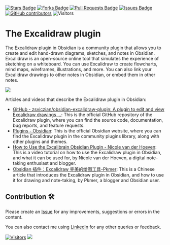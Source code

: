 <a href="https://github.com/drshahizan/obsidian/stargazers"><img src="https://img.shields.io/github/stars/drshahizan/obsidian" alt="Stars Badge"/></a>
<a href="https://github.com/drshahizan/obsidian/network/members"><img src="https://img.shields.io/github/forks/drshahizan/obsidian" alt="Forks Badge"/></a>
<a href="https://github.com/drshahizan/obsidian/pulls"><img src="https://img.shields.io/github/issues-pr/drshahizan/obsidian" alt="Pull Requests Badge"/></a>
<a href="https://github.com/drshahizan/obsidian"><img src="https://img.shields.io/github/issues/drshahizan/obsidian" alt="Issues Badge"/></a>
<a href="https://github.com/drshahizan/obsidian/graphs/contributors"><img alt="GitHub contributors" src="https://img.shields.io/github/contributors/drshahizan/obsidian?color=2b9348"></a>
![Visitors](https://api.visitorbadge.io/api/visitors?path=https%3A%2F%2Fgithub.com%2Fdrshahizan%2obsidian&labelColor=%23d9e3f0&countColor=%23697689&style=flat)

# The Excalidraw plugin

The Excalidraw plugin in Obsidian is a community plugin that allows you to create and edit hand-drawn diagrams, sketches, and notes in Obsidian. Excalidraw is an open-source online tool that simulates the experience of sketching on a whiteboard. You can use Excalidraw to create flowcharts, mind maps, wireframes, illustrations, and more. You can also link your Excalidraw drawings to other notes in Obsidian, or embed them in other notes.

![](https://camo.githubusercontent.com/ddb3b5442d70e4dc28bf57c16f772be3ebe1ac3768ffbacaca3606013bf696a4/68747470733a2f2f657863616c69647261772e6e7963332e63646e2e6469676974616c6f6365616e7370616365732e636f6d2f67697468756225324670726f647563745f73686f77636173652e706e67)

Articles and videos that describe the Excalidraw plugin in Obsidian:

- [GitHub - zsviczian/obsidian-excalidraw-plugin: A plugin to edit and view Excalidraw drawings ...](https://github.com/zsviczian/obsidian-excalidraw-plugin): This is the official GitHub repository of the Excalidraw plugin, where you can find the source code, documentation, bug reports, and feature requests.
- [Plugins - Obsidian](https://obsidian.md/plugins?id=obsidian-excalidraw-plugin): This is the official Obsidian website, where you can find the Excalidraw plugin in the community plugins library, along with other plugins and themes.
- [How to Use the Excalibrain Obsidian Plugin - Nicole van der Hoeven](https://nicolevanderhoeven.com/blog/20220916-how-to-use-the-excalibrain-obsidian-plugin/): This is a video tutorial on how to use the Excalidraw plugin in Obsidian, and what it can be used for, by Nicole van der Hoeven, a digital note-taking enthusiast and blogger.
- [Obsidian 插件：Excalidraw 完美的绘图工具-Pkmer](https://pkmer.cn/Pkmer-Docs/10-obsidian/obsidian%E7%A4%BE%E5%8C%BA%E6%8F%92%E4%BB%B6/excalidraw/obsidian-excalidraw-plugin/): This is a Chinese article that introduces the Excalidraw plugin in Obsidian, and how to use it for drawing and note-taking, by Pkmer, a blogger and Obsidian user.

## Contribution 🛠️
Please create an [Issue](https://github.com/drshahizan/obsidian/issues) for any improvements, suggestions or errors in the content.

You can also contact me using [Linkedin](https://www.linkedin.com/in/drshahizan/) for any other queries or feedback.

[![Visitors](https://api.visitorbadge.io/api/visitors?path=https%3A%2F%2Fgithub.com%2Fdrshahizan&labelColor=%23697689&countColor=%23555555&style=plastic)](https://visitorbadge.io/status?path=https%3A%2F%2Fgithub.com%2Fdrshahizan)
![](https://hit.yhype.me/github/profile?user_id=81284918)



